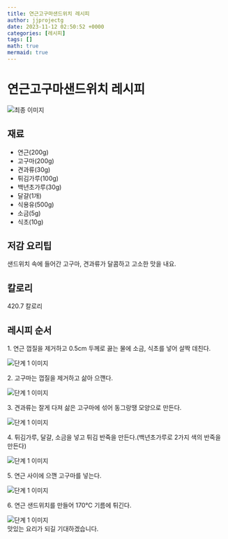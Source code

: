 ```yaml
---
title: 연근고구마샌드위치 레시피
author: jjprojectg
date: 2023-11-12 02:50:52 +0000
categories: [레시피]
tags: []
math: true
mermaid: true
---
```

<meta name="og:type" content="website"/>
<meta charset="UTF-8"/>
<div class="header">
  <h1>연근고구마샌드위치 레시피</h1>
</div>

<div class="container my-4">
  <div class="row">
    <div class="col-12 col-md-6">
      <div class="recipe-image">
        <img src="http://www.foodsafetykorea.go.kr/uploadimg/cook/10_01085_2.png" class="step-image" alt="최종 이미지"/>
      </div>
    </div>
    <div class="col-12 col-md-6">
      <div class="ingredients">
        <h2>재료</h2>
        <ul class="card">
          <li> 연근(200g) </li>
          <li>  고구마(200g) </li>
          <li>  견과류(30g) </li>
          <li> 튀김가루(100g) </li>
          <li>  백년초가루(30g) </li>
          <li> 달걀(1개) </li>
          <li>  식용유(500g) </li>
          <li>  소금(5g) </li>
          <li> 식초(10g) </li>
</ul>
      </div>
    </div>
    <div class="col-12 col-md-6">
      <div class="ingredients">
        <h2>저감 요리팁</h2>
        <div class="card"> 
          <p>
            샌드위치 속에 들어간 고구마, 견과류가 달콤하고 고소한 맛을 내요.
          </p>
        </div>
      </div>
      <div class="ingredients">
        <h2>칼로리</h2>
        <div class="card"> 
          <p>
            420.7 칼로리
          </p>
        </div>
      </div>
    </div>
  </div>

  <h2 class="my-4">레시피 순서</h2>
  <div class="card recipe-card">
    <div class="card-body recipe-step">
      <p class="card-text step-description">1. 연근 껍질을 제거하고 0.5cm
두께로 끓는 물에 소금, 식초를
넣어 살짝 데친다.</p>
      <img src="http://www.foodsafetykorea.go.kr/uploadimg/cook/20_01085_1.JPG" alt="단계 1 이미지" class="step-image"/>
    </div>
  </div>
  <div class="card recipe-card">
    <div class="card-body recipe-step">
      <p class="card-text step-description">2. 고구마는 껍질을 제거하고 삶아
으깬다.</p>
      <img src="http://www.foodsafetykorea.go.kr/uploadimg/cook/20_01085_2.JPG" alt="단계 1 이미지" class="step-image"/>
    </div>
  </div>
  <div class="card recipe-card">
    <div class="card-body recipe-step">
      <p class="card-text step-description">3. 견과류는 잘게 다져 삶은
고구마에 섞어 동그랑땡
모양으로 만든다.</p>
      <img src="http://www.foodsafetykorea.go.kr/uploadimg/cook/20_01085_3.JPG" alt="단계 1 이미지" class="step-image"/>
    </div>
  </div>
  <div class="card recipe-card">
    <div class="card-body recipe-step">
      <p class="card-text step-description">4. 튀김가루, 달걀, 소금을 넣고 튀김
반죽을 만든다.(백년초가루로
2가지 색의 반죽을 만든다)</p>
      <img src="http://www.foodsafetykorea.go.kr/uploadimg/cook/20_01085_4.JPG" alt="단계 1 이미지" class="step-image"/>
    </div>
  </div>
  <div class="card recipe-card">
    <div class="card-body recipe-step">
      <p class="card-text step-description">5. 연근 사이에 으깬 고구마를
넣는다.</p>
      <img src="http://www.foodsafetykorea.go.kr/uploadimg/cook/20_01085_5.JPG" alt="단계 1 이미지" class="step-image"/>
    </div>
  </div>
  <div class="card recipe-card">
    <div class="card-body recipe-step">
      <p class="card-text step-description">6. 연근 샌드위치를 만들어 170℃
기름에 튀긴다.</p>
      <img src="http://www.foodsafetykorea.go.kr/uploadimg/cook/20_01085_6.JPG" alt="단계 1 이미지" class="step-image"/>
    </div>
  </div>

</div>
맛있는 요리가 되길 기대하겠습니다.
